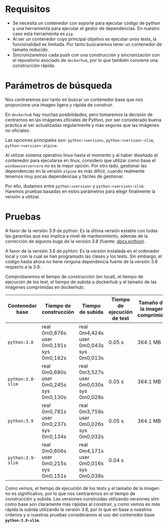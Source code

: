 # Requisitos

* Se necesita un contenedor con soporte para ejecutar código de python y una herramienta para ejecutar el gestor de dependencias. En nuestro caso esta herramienta es `pip`.
* Al ser un contenedor cuyo principal objetivo es ejecutar unos tests, la funcionalidad es limitada. Por tanto buscaremos tener un contenedor de tamaño reducido.
* Sincronizaremos cada push con una construcción y sincronización con el repositorio asociado de `dockerhub`, por lo que también conviene una construcción rápida.


# Parámetros de búsqueda

Nos centraremos por tanto en buscar un contenedor base que nos proporcione una imagen ligera y rápida de construir.

En `dockerhub` hay muchas posibilidades, pero tomaremos la decisión de centrarnos en las imágenes oficiales de Python, por ser considerado buena práctica al ser actualizadas regularmente y más seguras que las imágenes no oficiales.

Las opciones principales son: `python:<version>`, `python:<version>-slim`, `python:<version>-alpine`.

Al utilizar sistema operativo linux hasta el momento y al haber diseñado el contenedor para ejecutarse en linux, considero que utilizar como base el `windowsservercore` no es la mejor opción. Por otro lado, gestionar las dependencias en la versión `alpine` es más difícil, cuando realmente tenemos muy pocas dependencias y fáciles de gestionar. 

Por ello, dudamos entre `python:<version>` y `python:<version>:slim`. Haremos pruebas basadas en estos parámetros para elegir finalmente la versión a utilizar.

# Pruebas

A favor de la versión 3.9 de python: Es la última versión estable con todas las garantías que eso implica a nivel de mantenimiento, además de la corrección de algunos bugs de la versión 3.8 (fuente: [docs.python](https://docs.python.org/3/whatsnew/3.9.html)).

A favor de la versión 3.8 de pyhton: Es la versión instalada en el ordenador local y con la cual se han programado las clases y los tests. Sin embargo, el código hasta ahora no tiene ninguna dependencia fuerte de la versión 3.8 respecto a la 3.9.

Comprobaremos el tiempo de construcción (en local), el tiempo de ejecución de los test, el tiempo de subida a dockerhub y el tamaño de las imágenes comprimidas en dockerhub:

| **Contenedor base** | **Tiempo de construcción**                             | **Tiempo de subida**                                   | **Tiempo de ejecución de test** | **Tamaño de la imagen comprimida** |
|-----------------|----------------------------------------------------|----------------------------------------------------|-----------------------------|--------------------------------|
| `python:3.8`      	| real    0m0,876s<br>user    0m0,191s<br>sys     0m0,162s 	| real    0m4,424s<br>user    0m0,043s<br>sys     0m0,013s 	| 0.05 s                      	| 364.1 MB                       	|
| `python:3.8-slim` 	| real    0m0,680s<br>user    0m0,245s<br>sys     0m0,130s 	| real    0m3,527s<br>user    0m0,030s<br>sys     0m0,028s 	| 0.05 s                      	| 364.1 MB                       	|
| `python:3.9`      	| real    0m0,781s<br>user    0m0,237s<br>sys     0m0,134s 	| real    0m3,759s<br>user    0m0,026s<br>sys     0m0,032s 	| 0.05 s                      	| 364.1 MB                       	|
| `python:3.9-slim` 	| real    0m0,606s<br>user    0m0,215s<br>sys     0m0,151s 	| real    0m4,171s<br>user    0m0,016s<br>sys     0m0,038s 	| 0.04 s   

Como vemos, el tiempo de ejecución de los tests y el tamaño de la imagen no es significativo, por lo que nos centraremos en el tiempo de construcción y subida. Las versiones construidas utilizando versiones slim como base son claramente más rápidas al construir, y como vemos es más rápida la subida utilizando la versión 3.8, por lo que en base a nuestros criterios y a nuestras pruebas consideramos el uso del contenedor base **`python:3.8-slim`**.